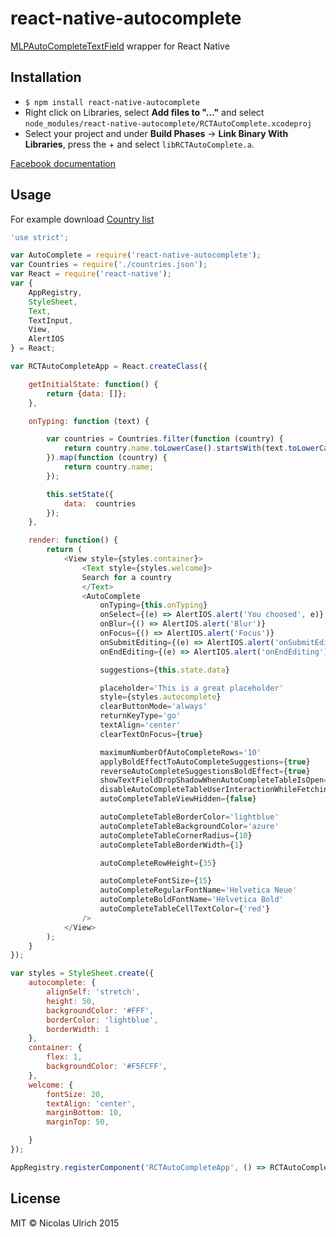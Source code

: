 # react-native-autocomplete
[MLPAutoCompleteTextField](https://github.com/EddyBorja/MLPAutoCompleteTextField) wrapper for React Native

## Installation

* `$ npm install react-native-autocomplete`
* Right click on Libraries, select **Add files to "…"** and select `node_modules/react-native-autocomplete/RCTAutoComplete.xcodeproj`
* Select your project and under **Build Phases** -> **Link Binary With Libraries**, press the + and select `libRCTAutoComplete.a`.

[Facebook documentation](https://facebook.github.io/react-native/docs/linking-libraries.html#content)

## Usage

For example download [Country list](https://gist.githubusercontent.com/Keeguon/2310008/raw/865a58f59b9db2157413e7d3d949914dbf5a237d/countries.json)

```js
'use strict';

var AutoComplete = require('react-native-autocomplete');
var Countries = require('./countries.json');
var React = require('react-native');
var {
    AppRegistry,
    StyleSheet,
    Text,
    TextInput,
    View,
    AlertIOS
} = React;

var RCTAutoCompleteApp = React.createClass({

    getInitialState: function() {
        return {data: []};
    },

    onTyping: function (text) {

        var countries = Countries.filter(function (country) {
            return country.name.toLowerCase().startsWith(text.toLowerCase())
        }).map(function (country) {
            return country.name;
        });

        this.setState({
            data:  countries
        });
    },

    render: function() {
        return (
            <View style={styles.container}>
                <Text style={styles.welcome}>
                Search for a country
                </Text>
                <AutoComplete
                    onTyping={this.onTyping}
                    onSelect={(e) => AlertIOS.alert('You choosed', e)}
                    onBlur={() => AlertIOS.alert('Blur')}
                    onFocus={() => AlertIOS.alert('Focus')}
                    onSubmitEditing={(e) => AlertIOS.alert('onSubmitEditing')}
                    onEndEditing={(e) => AlertIOS.alert('onEndEditing')}

                    suggestions={this.state.data}

                    placeholder='This is a great placeholder'
                    style={styles.autocomplete}
                    clearButtonMode='always'
                    returnKeyType='go'
                    textAlign='center'
                    clearTextOnFocus={true}

                    maximumNumberOfAutoCompleteRows='10'
                    applyBoldEffectToAutoCompleteSuggestions={true}
                    reverseAutoCompleteSuggestionsBoldEffect={true}
                    showTextFieldDropShadowWhenAutoCompleteTableIsOpen={false}
                    disableAutoCompleteTableUserInteractionWhileFetching={true}
                    autoCompleteTableViewHidden={false}

                    autoCompleteTableBorderColor='lightblue'
                    autoCompleteTableBackgroundColor='azure'
                    autoCompleteTableCornerRadius={10}
                    autoCompleteTableBorderWidth={1}

                    autoCompleteRowHeight={35}

                    autoCompleteFontSize={15}
                    autoCompleteRegularFontName='Helvetica Neue'
                    autoCompleteBoldFontName='Helvetica Bold'
                    autoCompleteTableCellTextColor={'red'}
                />
            </View>
        );
    }
});

var styles = StyleSheet.create({
    autocomplete: {
        alignSelf: 'stretch',
        height: 50,
        backgroundColor: '#FFF',
        borderColor: 'lightblue',
        borderWidth: 1
    },
    container: {
        flex: 1,
        backgroundColor: '#F5FCFF',
    },
    welcome: {
        fontSize: 20,
        textAlign: 'center',
        marginBottom: 10,
        marginTop: 50,

    }
});

AppRegistry.registerComponent('RCTAutoCompleteApp', () => RCTAutoCompleteApp);
```

## License
MIT © Nicolas Ulrich 2015
